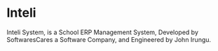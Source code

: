# Inteli
 Inteli System, is a School ERP Management System, Developed by SoftwaresCares a Software Company, and Engineered by John Irungu. 
